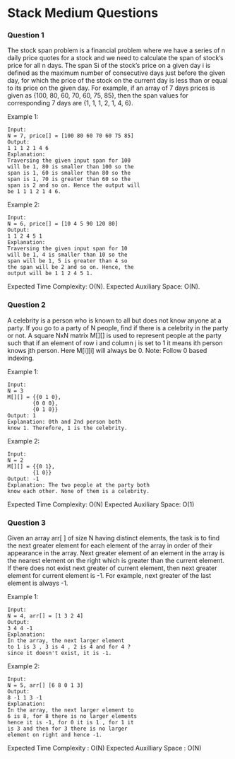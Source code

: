 
# Stack Medium Questions





### Question 1
The stock span problem is a financial problem where we have a series of n daily price quotes for a stock and we need to calculate the span of stock’s price for all n days. 
The span Si of the stock’s price on a given day i is defined as the maximum number of consecutive days just before the given day, for which the price of the stock on the current day is less than or equal to its price on the given day.
For example, if an array of 7 days prices is given as {100, 80, 60, 70, 60, 75, 85}, then the span values for corresponding 7 days are {1, 1, 1, 2, 1, 4, 6}.

Example 1:

    Input: 
    N = 7, price[] = [100 80 60 70 60 75 85]
    Output:
    1 1 1 2 1 4 6
    Explanation:
    Traversing the given input span for 100 
    will be 1, 80 is smaller than 100 so the 
    span is 1, 60 is smaller than 80 so the 
    span is 1, 70 is greater than 60 so the 
    span is 2 and so on. Hence the output will 
    be 1 1 1 2 1 4 6.
Example 2:

    Input: 
    N = 6, price[] = [10 4 5 90 120 80]
    Output:
    1 1 2 4 5 1
    Explanation:
    Traversing the given input span for 10 
    will be 1, 4 is smaller than 10 so the 
    span will be 1, 5 is greater than 4 so 
    the span will be 2 and so on. Hence, the 
    output will be 1 1 2 4 5 1.

Expected Time Complexity: O(N).
Expected Auxiliary Space: O(N).

### Question 2

A celebrity is a person who is known to all but does not know anyone at a party. If you go to a party of N people, find if there is a celebrity in the party or not.
A square NxN matrix M[][] is used to represent people at the party such that if an element of row i and column j  is set to 1 it means ith person knows jth person. Here M[i][i] will always be 0.
Note: Follow 0 based indexing.
 

Example 1:

    Input:
    N = 3
    M[][] = {{0 1 0},
            {0 0 0}, 
            {0 1 0}}
    Output: 1
    Explanation: 0th and 2nd person both
    know 1. Therefore, 1 is the celebrity. 

Example 2:

    Input:
    N = 2
    M[][] = {{0 1},
            {1 0}}
    Output: -1
    Explanation: The two people at the party both
    know each other. None of them is a celebrity.

Expected Time Complexity: O(N)
Expected Auxiliary Space: O(1)

### Question 3
Given an array arr[ ] of size N having distinct elements, the task is to find the next greater element for each element of the array in order of their appearance in the array.
Next greater element of an element in the array is the nearest element on the right which is greater than the current element.
If there does not exist next greater of current element, then next greater element for current element is -1. For example, next greater of the last element is always -1.

Example 1:

    Input: 
    N = 4, arr[] = [1 3 2 4]
    Output:
    3 4 4 -1
    Explanation:
    In the array, the next larger element 
    to 1 is 3 , 3 is 4 , 2 is 4 and for 4 ? 
    since it doesn't exist, it is -1.
Example 2:

    Input: 
    N = 5, arr[] [6 8 0 1 3]
    Output:
    8 -1 1 3 -1
    Explanation:
    In the array, the next larger element to 
    6 is 8, for 8 there is no larger elements 
    hence it is -1, for 0 it is 1 , for 1 it 
    is 3 and then for 3 there is no larger 
    element on right and hence -1.

Expected Time Complexity : O(N)
Expected Auxilliary Space : O(N)